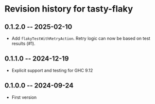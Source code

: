 # Revision history for tasty-flaky

## 0.1.2.0 --  2025-02-10

* Add `flakyTestWithRetryAction`. Retry logic can now be based on test results (#1).

## 0.1.1.0 -- 2024-12-19

* Explicit support and testing for GHC 9.12

## 0.1.0.0 -- 2024-09-24

* First version
